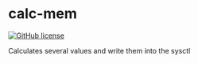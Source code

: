 calc-mem
========

[![GitHub license](https://sinfallas.files.wordpress.com/2016/02/gpl.png)](https://github.com/sinfallas/calc-mem/blob/master/LICENSE)

Calculates several values and write them into the sysctl
